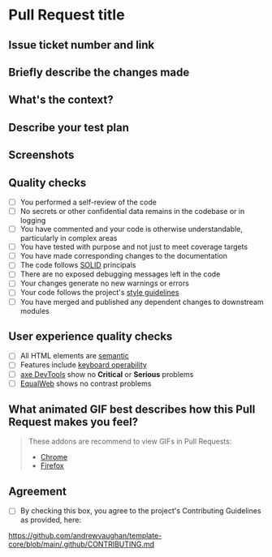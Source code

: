 # Pull Request title

<!--
Comments such as these can be deleted as sections are completed.
-->

## Issue ticket number and link

<!--
Please provide a link to the issue that this Pull Request references.
-->

## Briefly describe the changes made

<!--
Feel free to copy from your primary commit message, if appropriate.
-->

## What's the context?

<!--
What rationale was there for this change and what did you learn along the way?
-->

## Describe your test plan

<!--
Testing is critical to this project. How do you know that this change is ready
for production?
-->

## Screenshots

<!--
If you have any screenshots, please provide them. This is required for UI
changes prior to review.
-->

## Quality checks

- [ ] You performed a self-review of the code
- [ ] No secrets or other confidential data remains in the codebase or in logging
- [ ] You have commented and your code is otherwise understandable, particularly in complex areas
- [ ] You have tested with purpose and not just to meet coverage targets
- [ ] You have made corresponding changes to the documentation
- [ ] The code follows [SOLID](https://www.digitalocean.com/community/conceptual-articles/s-o-l-i-d-the-first-five-principles-of-object-oriented-design) principals
- [ ] There are no exposed debugging messages left in the code
- [ ] Your changes generate no new warnings or errors
- [ ] Your code follows the project's [style guidelines](https://github.com/andrewvaughan/template-core/blob/main/.github/CONTRIBUTING.md#code-style)
- [ ] You have merged and published any dependent changes to downstream modules

## User experience quality checks

<!--
Creating an inclusive user experience is critical to this project. If your code
did not adjust any UI, please feel free to state so, here.
-->

- [ ] All HTML elements are [semantic](https://www.w3schools.com/html/html5_semantic_elements.asp)
- [ ] Features include [keyboard operability](https://usability.yale.edu/web-accessibility/articles/focus-keyboard-operability)
- [ ] [axe DevTools](https://www.deque.com/axe/) show no **Critical** or **Serious** problems
- [ ] [EqualWeb](https://chrome.google.com/webstore/detail/equalweb-accessibility-ch/imemciokfejbnonkkinhcdfigdilcllg/related) shows no contrast problems

## What animated GIF best describes how this Pull Request makes you feel?

<!-- This is a super serious question. -->

> These addons are recommend to view GIFs in Pull Requests:
>
> - [Chrome](https://chrome.google.com/webstore/detail/gifs-for-github/dkgjnpbipbdaoaadbdhpiokaemhlphep/related?hl=en)
> - [Firefox](https://addons.mozilla.org/en-US/firefox/addon/gifs-for-github/)

## Agreement

<!--
This box must be checked for any submission to be considered for approval.
Please read the Contributing Guidelines carefully prior to submitting this
Pull Request.
-->

- [ ] By checking this box, you agree to the project's Contributing Guidelines as provided, here:

<https://github.com/andrewvaughan/template-core/blob/main/.github/CONTRIBUTING.md>
